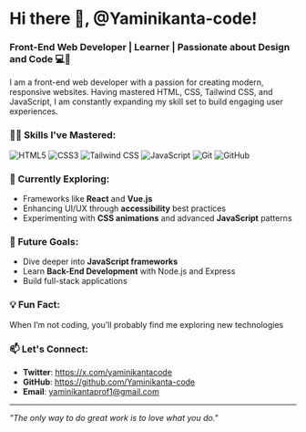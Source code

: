 # Hi there 👋, @Yaminikanta-code!

### Front-End Web Developer | Learner | Passionate about Design and Code 💻🎨

I am a front-end web developer with a passion for creating modern, responsive websites. Having mastered HTML, CSS, Tailwind CSS, and JavaScript, I am constantly expanding my skill set to build engaging user experiences.

### 👩‍💻 Skills I've Mastered:

<p align="left">
  <img src="https://img.shields.io/badge/HTML5-E34F26?style=for-the-badge&logo=html5&logoColor=white" alt="HTML5" />
  <img src="https://img.shields.io/badge/CSS3-1572B6?style=for-the-badge&logo=css3&logoColor=white" alt="CSS3" />
  <img src="https://img.shields.io/badge/Tailwind_CSS-38B2AC?style=for-the-badge&logo=tailwind-css&logoColor=white" alt="Tailwind CSS" />
  <img src="https://img.shields.io/badge/JavaScript-F7DF1E?style=for-the-badge&logo=javascript&logoColor=black" alt="JavaScript" />
  <img src="https://img.shields.io/badge/Git-F05032?style=for-the-badge&logo=git&logoColor=white" alt="Git" />
  <img src="https://img.shields.io/badge/GitHub-181717?style=for-the-badge&logo=github&logoColor=white" alt="GitHub" />
</p>

### 🌱 Currently Exploring:
- Frameworks like **React** and **Vue.js**
- Enhancing UI/UX through **accessibility** best practices
- Experimenting with **CSS animations** and advanced **JavaScript** patterns

### 🚀 Future Goals:
- Dive deeper into **JavaScript frameworks**
- Learn **Back-End Development** with Node.js and Express
- Build full-stack applications

### 💡 Fun Fact:
When I’m not coding, you’ll probably find me exploring new technologies

### 📫 Let's Connect:

- **Twitter**: https://x.com/yaminikantacode
- **GitHub**: https://github.com/Yaminikanta-code
- **Email**: yaminikantaprof1@gmail.com

---

_"The only way to do great work is to love what you do."_
